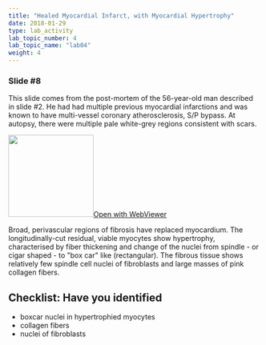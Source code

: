 ```yaml
---
title: "Healed Myocardial Infarct, with Myocardial Hypertrophy"
date: 2018-01-29
type: lab_activity
lab_topic_number: 4
lab_topic_name: "lab04"
weight: 4
---
```

<div class="entrybody">
<h3>Slide #8</h3>

<p>This slide comes from the post-mortem of the 56-year-old man described in slide #2. He had had multiple previous myocardial infarctions and was known to have multi-vessel coronary atherosclerosis, S/P bypass. At autopsy, there were multiple pale white-grey regions consistent with scars.</p>

<div class="thumbnail"><a href="http://virtualslides.cumc.columbia.edu/3479.svs/view.apml?" target="_blank"><img alt="" src="http://pathologylab.ccnmtl.columbia.edu/assets/images/slide_3479.jpg" width="170" height="164" class="mt-image-left"></a><a href="http://virtualslides.cumc.columbia.edu/3479.svs/view.apml?" target="_blank">Open with WebViewer</a></div>

<p>Broad, perivascular regions of fibrosis have replaced myocardium. The longitudinally-cut residual, viable myocytes show hypertrophy, characterised by fiber thickening and change of the nuclei from spindle - or cigar shaped - to "box car" like (rectangular). The fibrous tissue shows relatively few spindle cell nuclei of fibroblasts and large masses of pink collagen fibers.<br clear="all"></p>

<h2>Checklist: Have you identified</h2>


<ul class="checklist">
<li>boxcar nuclei in hypertrophied myocytes</li>
<li>collagen fibers</li>
<li>nuclei of fibroblasts</li>
</ul>


						
</div>

